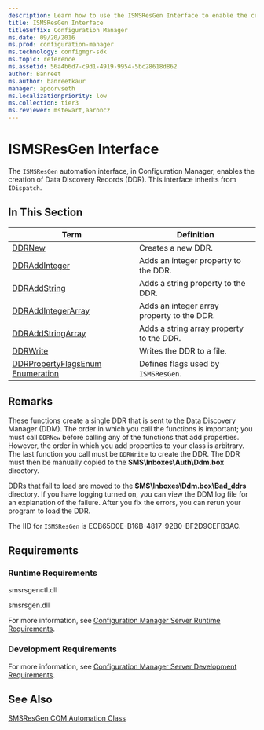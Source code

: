 ```yaml
---
description: Learn how to use the ISMSResGen Interface to enable the creation of Data Discovery Records (DDR). This interface inherits from IDispatch.
title: ISMSResGen Interface
titleSuffix: Configuration Manager
ms.date: 09/20/2016
ms.prod: configuration-manager
ms.technology: configmgr-sdk
ms.topic: reference
ms.assetid: 56a4b6d7-c9d1-4919-9954-5bc28618d862
author: Banreet
ms.author: banreetkaur
manager: apoorvseth
ms.localizationpriority: low
ms.collection: tier3
ms.reviewer: mstewart,aaroncz 
---
```

# ISMSResGen Interface
The `ISMSResGen` automation interface, in Configuration Manager, enables the creation of Data Discovery Records (DDR). This interface inherits from `IDispatch`.  

## In This Section  

|Term|Definition|  
|----------|----------------|  
|[DDRNew](../../../../../develop/reference/core/servers/configure/ddrnew.md)|Creates a new DDR.|  
|[DDRAddInteger](../../../../../develop/reference/core/servers/configure/ddraddinteger.md)|Adds an integer property to the DDR.|  
|[DDRAddString](../../../../../develop/reference/core/servers/configure/ddraddstring.md)|Adds a string property to the DDR.|  
|[DDRAddIntegerArray](../../../../../develop/reference/core/servers/configure/ddraddintegerarray.md)|Adds an integer array property to the DDR.|  
|[DDRAddStringArray](../../../../../develop/reference/core/servers/configure/ddraddstringarray.md)|Adds a string array property to the DDR.|  
|[DDRWrite](../../../../../develop/reference/core/servers/configure/ddrwrite.md)|Writes the DDR to a file.|  
|[DDRPropertyFlagsEnum Enumeration](../../../../../develop/reference/core/servers/configure/ddrpropertyflagsenum-enumeration.md)|Defines flags used by `ISMSResGen`.|  

## Remarks  
 These functions create a single DDR that is sent to the Data Discovery Manager (DDM). The order in which you call the functions is important; you must call `DDRNew` before calling any of the functions that add properties. However, the order in which you add properties to your class is arbitrary. The last function you call must be `DDRWrite` to create the DDR. The DDR must then be manually copied to the **SMS\Inboxes\Auth\Ddm.box** directory.  

 DDRs that fail to load are moved to the **SMS\Inboxes\Ddm.box\Bad_ddrs** directory. If you have logging turned on, you can view the DDM.log file for an explanation of the failure. After you fix the errors, you can rerun your program to load the DDR.  

 The IID for `ISMSResGen` is ECB65D0E-B16B-4817-92B0-BF2D9CEFB3AC.  

## Requirements  

### Runtime Requirements  
 smsrsgenctl.dll  

 smsrsgen.dll  

 For more information, see [Configuration Manager Server Runtime Requirements](../../../../../develop/core/reqs/server-runtime-requirements.md).  

### Development Requirements  
 For more information, see [Configuration Manager Server Development Requirements](../../../../../develop/core/reqs/server-development-requirements.md).  

## See Also  
 [SMSResGen COM Automation Class](../../../../../develop/reference/core/servers/configure/smsresgen-com-automation-class.md)

